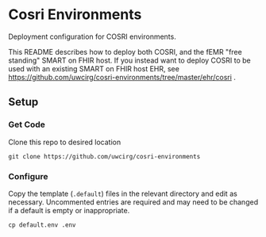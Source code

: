 # Cosri Environments

Deployment configuration for COSRI environments.

This README describes how to deploy both COSRI, and the fEMR "free standing" SMART on FHIR host.
If you instead want to deploy COSRI to be used with an existing SMART on FHIR host EHR, see https://github.com/uwcirg/cosri-environments/tree/master/ehr/cosri .


## Setup

### Get Code
Clone this repo to desired location

    git clone https://github.com/uwcirg/cosri-environments


### Configure
Copy the template (`.default`) files in the relevant directory and edit as necessary. Uncommented entries are required and may need to be changed if a default is empty or inappropriate.

    cp default.env .env
